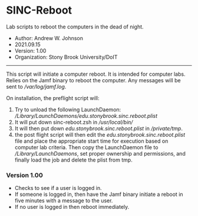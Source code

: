 # SINC-Reboot
Lab scripts to reboot the computers in the dead of night.
- Author: Andrew W. Johnson
- 2021.09.15
- Version: 1.00
- Organization: Stony Brook University/DoIT
---
This script will initiate a computer reboot. It is intended for computer labs. Relies on the Jamf binary to reboot the computer. Any messages will be sent to */var/log/jamf.log*.

On installation, the preflight script will:
1. Try to unload the following LaunchDaemon: */Library/LaunchDaemons/edu.stonybrook.sinc.reboot.plist*
2. It will put down sinc-reboot.zsh in */usr/local/bin/*
3. It will then put down *edu.stonybrook.sinc.reboot.plist* in */private/tmp*.
4. the post flight script will then edit the *edu.stonybrook.sinc.reboot.plist* file and place the appropriate start time for execution based on computer lab criteria. Then copy the LaunchDaemon file to */Library/LaunchDaemons*, set proper ownership and permissions,  and finally load the job and delete the plist from tmp.

### Version 1.00
- Checks to see if a user is logged in.
- If someone is logged in, then have the Jamf binary initiate a reboot in five minutes with a message to the user.
- If no user is logged in then reboot immediately.